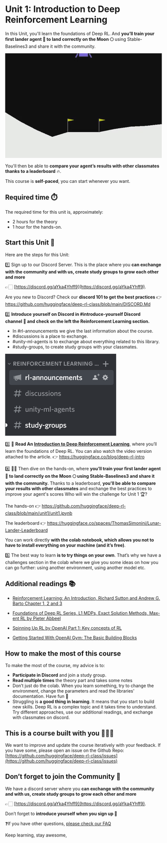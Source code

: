 # Unit 1: Introduction to Deep Reinforcement Learning

In this Unit, you'll learn the foundations of Deep RL. And **you’ll train your first lander agent 🚀 to land correctly on the Moon 🌕** using Stable-Baselines3 and share it with the community.

<img src="assets/img/LunarLander.gif" alt="LunarLander"/>

You'll then be able to **compare your agent’s results with other classmates thanks to a leaderboard** 🔥.

This course is **self-paced**, you can start whenever you want.

## Required time ⏱️
The required time for this unit is, approximately:
- 2 hours for the theory
- 1 hour for the hands-on.

## Start this Unit 🚀
Here are the steps for this Unit:

1️⃣ Sign up to our Discord Server. This is the place where you **can exchange with the community and with us, create study groups to grow each other and more** 

👉🏻 [https://discord.gg/aYka4Yhff9](https://discord.gg/aYka4Yhff9).

Are you new to Discord? Check our **discord 101 to get the best practices** 👉 https://github.com/huggingface/deep-rl-class/blob/main/DISCORD.Md

2️⃣ **Introduce yourself on Discord in #introduce-yourself Discord channel 🤗 and check on the left the Reinforcement Learning section.**

- In #rl-announcements we give the last information about the course.
- #discussions is a place to exchange.
- #unity-ml-agents is to exchange about everything related to this library.
- #study-groups, to create study groups with your classmates.

<img src="assets/img/discord_channels.jpg" alt="Discord Channels"/>

3️⃣ 📖 **Read An [Introduction to Deep Reinforcement Learning](https://huggingface.co/blog/deep-rl-intro)**, where you’ll learn the foundations of Deep RL. You can also watch the video version attached to the article. 👉 https://huggingface.co/blog/deep-rl-intro

4️⃣ 👩‍💻 Then dive on the hands-on, where **you’ll train your first lander agent 🚀 to land correctly on the Moon 🌕 using Stable-Baselines3 and share it with the community.** Thanks to a leaderboard, **you'll be able to compare your results with other classmates** and exchange the best practices to improve your agent's scores Who will win the challenge for Unit 1 🏆?

The hands-on 👉 https://github.com/huggingface/deep-rl-class/blob/main/unit1/unit1.ipynb

The leaderboard 👉 https://huggingface.co/spaces/ThomasSimonini/Lunar-Lander-Leaderboard

You can work directly **with the colab notebook, which allows you not to have to install everything on your machine (and it’s free)**.

5️⃣ The best way to learn **is to try things on your own**. That’s why we have a challenges section in the colab where we give you some ideas on how you can go further: using another environment, using another model etc.

## Additional readings 📚
- [Reinforcement Learning: An Introduction, Richard Sutton and Andrew G. Barto Chapter 1, 2 and 3](http://incompleteideas.net/book/RLbook2020.pdf)
- [Foundations of Deep RL Series, L1 MDPs, Exact Solution Methods, Max-ent RL by Pieter Abbeel](https://youtu.be/2GwBez0D20A)
- [Spinning Up RL by OpenAI Part 1: Key concepts of RL](https://spinningup.openai.com/en/latest/spinningup/rl_intro.html)

- [Getting Started With OpenAI Gym: The Basic Building Blocks](https://blog.paperspace.com/getting-started-with-openai-gym/)

## How to make the most of this course

To make the most of the course, my advice is to:

- **Participate in Discord** and join a study group.
- **Read multiple times** the theory part and takes some notes
- Don’t just do the colab. When you learn something, try to change the environment, change the parameters and read the libraries' documentation. Have fun 🥳
- Struggling is **a good thing in learning**. It means that you start to build new skills. Deep RL is a complex topic and it takes time to understand. Try different approaches, use our additional readings, and exchange with classmates on discord.

## This is a course built with you 👷🏿‍♀️

We want to improve and update the course iteratively with your feedback. If you have some, please open an issue on the Github Repo: [https://github.com/huggingface/deep-rl-class/issues](https://github.com/huggingface/deep-rl-class/issues)

## Don’t forget to join the Community 📢

We have a discord server where you **can exchange with the community and with us, create study groups to grow each other and more** 

👉🏻 [https://discord.gg/aYka4Yhff9](https://discord.gg/aYka4Yhff9).

Don’t forget to **introduce yourself when you sign up 🤗**

❓If you have other questions, [please check our FAQ](https://github.com/huggingface/deep-rl-class#faq)

Keep learning, stay awesome,
